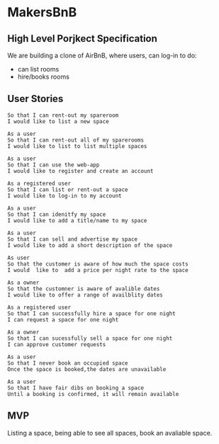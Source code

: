 # MakersBnB

## High Level Porjkect Specification
We are building a clone of AirBnB, where users, can log-in to do:
- can list rooms
- hire/books rooms

## User Stories

```As a user 
So that I can rent-out my spareroom 
I would like to list a new space 

As a user
So that I can rent-out all of my sparerooms  
I would like to list to list multiple spaces  

As a user
So that I can use the web-app
I would like to register and create an account

As a registered user
So that I can list or rent-out a space
I would like to log-in to my account

As a user
So that I can idenitfy my space
I would like to add a title/name to my space

As a user
So that I can sell and advertise my space
I would like to add a short description of the space

As user
So that the customer is aware of how much the space costs
I would  like to  add a price per night rate to the space

As a owner
So that the customner is aware of avalible dates
I would like to offer a range of availblity dates

As a registered user
So that I can successfully hire a space for one night
I can request a space for one night

As a owner
So that I can sucessfully sell a space for one night
I can approve customer requests

As a user
So that I never book an occupied space
Once the space is booked,the dates are unavailable

As a user
So that I have fair dibs on booking a space
Until a booking is confirmed, it will remain available

```

## MVP

Listing a space, being able to see all spaces, book an avaliable space.